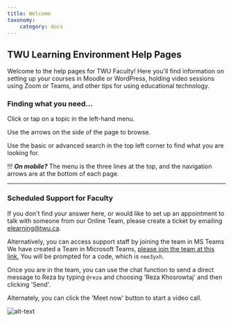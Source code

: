 ```yaml
---
title: Welcome
taxonomy:
    category: docs
---
```


## TWU Learning Environment Help Pages

Welcome to the help pages for TWU Faculty!  Here you'll find information on setting up your courses in Moodle or WordPress, holding video sessions using Zoom or Teams, and other tips for using educational technology.

### Finding what you need...

Click or tap on a topic in the left-hand menu.

Use the arrows on the side of the page to browse.

Use the basic or advanced search in the top left corner to find what you are looking for.

!!! ***On mobile?*** The menu is the three lines at the top, and the navigation arrows are at the bottom of each page.

---

### Scheduled Support for Faculty

If you don't find your answer here, or would like to set up an appointment to talk with someone from our Online Team, please create a ticket by emailing [elearning@twu.ca](mailto:elearning@twu.ca).

Alternatively, you can access support staff by joining the team in MS Teams
We have created a Team in Microsoft Teams, [please join the team at this link.](https://teams.microsoft.com/l/team/19%3ac4a16207670f47488af233b44bbf601a%40thread.tacv2/conversations?groupId=44141a65-3057-4afb-aa95-a85d566d4bd3&tenantId=2b4ef155-1673-43ef-a480-230c3d483f16) You will be prompted for a code, which is `nee3yxh`.

Once you are in the team, you can use the chat function to send a direct message to Reza by typing `@reza` and choosing 'Reza Khosrowtaj' and then clicking 'Send'.

Alternately, you can click the 'Meet now' button to start a video call.

![alt-text](meet-now.png "Meet Now button")
